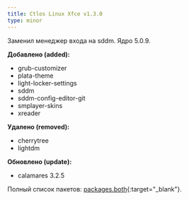 ```yaml
---
title: Ctlos Linux Xfce v1.3.0
type: minor
---
```


Заменил менеджер входа на sddm. Ядро 5.0.9.

**Добавлено (added):**

- grub-customizer
- plata-theme
- light-locker-settings
- sddm
- sddm-config-editor-git
- smplayer-skins
- xreader

**Удалено (removed):**

- cherrytree
- lightdm

**Обновлено (update):**

- calamares 3.2.5

Полный список пакетов: [packages.both](https://github.com/ctlos/ctlosiso/blob/353f3e8803318a241960cde29c0a741d4157d02b/packages.both){:target="_blank"}.